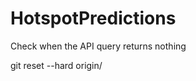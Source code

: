 # HotspotPredictions



Check when the API query returns nothing 

git reset --hard origin/<branch name>